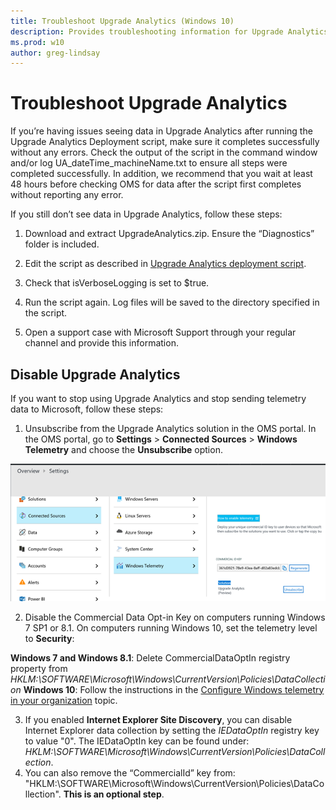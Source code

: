 ```yaml
---
title: Troubleshoot Upgrade Analytics (Windows 10)
description: Provides troubleshooting information for Upgrade Analytics.
ms.prod: w10
author: greg-lindsay
---
```


# Troubleshoot Upgrade Analytics

If you’re having issues seeing data in Upgrade Analytics after running the Upgrade Analytics Deployment script, make sure it completes successfully without any errors. Check the output of the script in the command window and/or log UA_dateTime_machineName.txt to ensure all steps were completed successfully. In addition, we recommend that you wait at least 48 hours before checking OMS for data after the script first completes without reporting any error.

If you still don’t see data in Upgrade Analytics, follow these steps:

1.  Download and extract UpgradeAnalytics.zip. Ensure the “Diagnostics” folder is included.

2.  Edit the script as described in [Upgrade Analytics deployment script](upgrade-analytics-deployment-script.md).

3.  Check that isVerboseLogging is set to $true.

4.  Run the script again. Log files will be saved to the directory specified in the script.

5.  Open a support case with Microsoft Support through your regular channel and provide this information.

## Disable Upgrade Analytics

If you want to stop using Upgrade Analytics and stop sending telemetry data to Microsoft, follow these steps:

1.  Unsubscribe from the Upgrade Analytics solution in the OMS portal. In the OMS portal, go to **Settings** > **Connected Sources** > **Windows Telemetry** and choose the **Unsubscribe** option.

  ![Upgrade Analytics unsubscribe](images/upgrade-analytics-unsubscribe.png)

2.  Disable the Commercial Data Opt-in Key on computers running Windows 7 SP1 or 8.1. On computers running Windows 10, set the telemetry level to **Security**:

  **Windows 7 and Windows 8.1**: Delete CommercialDataOptIn registry property from *HKLM:\SOFTWARE\Microsoft\Windows\CurrentVersion\Policies\DataCollection*
  **Windows 10**: Follow the instructions in the [Configure Windows telemetry in your organization](https://technet.microsoft.com/itpro/windows/manage/configure-windows-telemetry-in-your-organization#enterprise-management) topic.

3.	If you enabled **Internet Explorer Site Discovery**, you can disable Internet Explorer data collection by setting the *IEDataOptIn* registry key to value "0".  The IEDataOptIn key can be found under: *HKLM:\SOFTWARE\Microsoft\Windows\CurrentVersion\Policies\DataCollection*.
4.	You can also remove the “CommercialId” key from: "HKLM:\SOFTWARE\Microsoft\Windows\CurrentVersion\Policies\DataCollection". **This is an optional step**.
